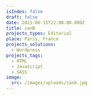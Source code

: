 ```yaml
---
isIndex: false
draft: false
date: 2021-06-15T22:00:00.000Z
title: canB
projects_types: Editorial
place: Paris, France
projects_solutions:
  - Wordpress
projects_tags:
  - HTML
  - Javascript
  - SASS
image:
  src: /images/uploads/canb.jpg
---
```


